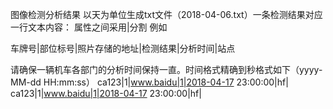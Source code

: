 图像检测分析结果 以天为单位生成txt文件（2018-04-06.txt）一条检测结果对应一行文本内容：
属性之间采用|分割
例如

车牌号|部位标号|照片存储的地址|检测结果|分析时间|站点

请确保一辆机车各部门的分析时间保持一直。时间格式精确到秒格式如下（yyyy-MM-dd HH:mm:ss）
ca123|1|www.baidu|1|2018-04-17 23:00:00|hf|
ca123|1|www.baidu|1|2018-04-17 23:00:00|hf|